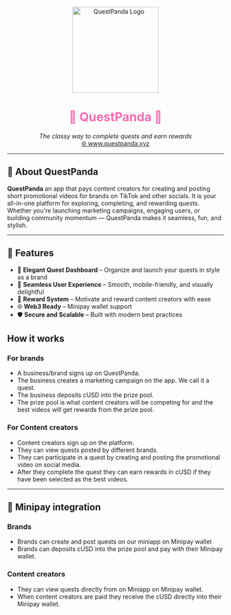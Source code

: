 <p align="center">
  <img src="https://res.cloudinary.com/dcfln9xqx/image/upload/v1746429284/my-business-name-high-resolution-logo-transparent_b4nexu.png" alt="QuestPanda Logo" width="200"/>
</p>

<h1 align="center" style="color:#ff69b4;">🎀 QuestPanda 🎀</h1>

<p align="center">
  <em>The classy way to complete quests and earn rewards</em><br/>
  <a href="https://www.questpanda.xyz">🌐 www.questpanda.xyz</a>
</p>

---

## 🌸 About QuestPanda

**QuestPanda** an app that pays content creators for creating and posting short promotional videos for brands on TikTok and other socials. It is your all-in-one platform for exploring, completing, and rewarding quests. Whether you're launching marketing campaigns, engaging users, or building community momentum — QuestPanda makes it seamless, fun, and stylish.

---

## 💖 Features

- 🌷 **Elegant Quest Dashboard** – Organize and launch your quests in style as a brand 
- 🐼 **Seamless User Experience** – Smooth, mobile-friendly, and visually delightful  
- 🎁 **Reward System** – Motivate and reward content creators with ease  
- 🌐 **Web3 Ready** – Minipay wallet support  
- 🛡️ **Secure and Scalable** – Built with modern best practices  

## How it works 
### For brands

- A business/brand signs up on QuestPanda.
- The business creates a marketing campaign on the app. We call it a quest.
- The business deposits cUSD into the prize pool. 
- The prize pool is what content creators will be competing for and the best videos will get rewards from the prize pool.

### For Content creators 

- Content creators sign up on the platform.
- They can view quests posted by different brands.
- They can participate in a quest by creating and posting the promotional video on social media.
- After they complete the quest they can earn rewards in cUSD if they have been selected as the best videos.



---

## 🚀 Minipay integration

### Brands

- Brands can create and post quests on our miniapp on Minipay wallet
- Brands can deposits cUSD into the prize pool and pay with their Minipay wallet.

### Content creators

- They can view quests directly from on Miniapp on Minipay wallet.
- When content creators are paid they receive the cUSD directly into their Minipay wallet.
